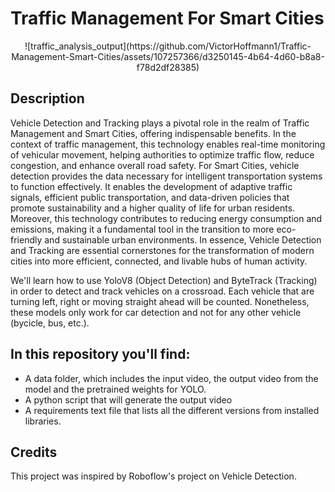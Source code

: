 # Traffic Management For Smart Cities

<p align="center">
![traffic_analysis_output](https://github.com/VictorHoffmann1/Traffic-Management-Smart-Cities/assets/107257366/d3250145-4b64-4d60-b8a8-f78d2df28385)
</p>

## Description

Vehicle Detection and Tracking plays a pivotal role in the realm of Traffic Management and Smart Cities, offering indispensable benefits. In the context of traffic management, this technology enables real-time monitoring of vehicular movement, helping authorities to optimize traffic flow, reduce congestion, and enhance overall road safety. For Smart Cities, vehicle detection provides the data necessary for intelligent transportation systems to function effectively. It enables the development of adaptive traffic signals, efficient public transportation, and data-driven policies that promote sustainability and a higher quality of life for urban residents. Moreover, this technology contributes to reducing energy consumption and emissions, making it a fundamental tool in the transition to more eco-friendly and sustainable urban environments. In essence, Vehicle Detection and Tracking are essential cornerstones for the transformation of modern cities into more efficient, connected, and livable hubs of human activity.

We'll learn how to use YoloV8 (Object Detection) and ByteTrack (Tracking) in order to detect and track vehicles on a crossroad. Each vehicle that are turning left, right or moving straight ahead will be counted. Nonetheless, these models only work for car detection and not for any other vehicle (bycicle, bus, etc.).

## In this repository you'll find:

* A data folder, which includes the input video, the output video from the model and the pretrained weights for YOLO.
* A python script that will generate the output video
* A requirements text file that lists all the different versions from installed libraries.

## Credits
This project was inspired by Roboflow's project on Vehicle Detection.
